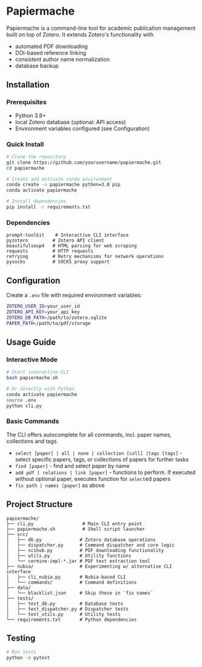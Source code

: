 # Papiermache

Papiermache is a command-line tool for academic publication management built on top of Zotero. It extends Zotero's functionality with
- automated PDF downloading
- DOI-based reference linking
- consistent author name normalization
- database backup

## Installation

### Prerequisites
- Python 3.8+
- local Zotero database (optional: API access)
- Environment variables configured (see Configuration)

### Quick Install
```bash
# Clone the repository
git clone https://github.com/yourusername/papiermache.git
cd papiermache

# Create and activate conda environment
conda create -n papiermache python=3.8 pip
conda activate papiermache

# Install dependencies
pip install -r requirements.txt
```

### Dependencies
```
prompt-toolkit    # Interactive CLI interface
pyzotero         # Zotero API client
beautifulsoup4   # HTML parsing for web scraping
requests         # HTTP requests
retrying         # Retry mechanisms for network operations
pysocks          # SOCKS proxy support
```

## Configuration

Create a `.env` file with required environment variables:
```bash
ZOTERO_USER_ID=your_user_id
ZOTERO_API_KEY=your_api_key
ZOTERO_DB_PATH=/path/to/zotero.sqlite
PAPER_PATH=/path/to/pdf/storage
```

## Usage Guide

### Interactive Mode
```bash
# Start interactive CLI
bash papiermache.sh

# Or directly with Python
conda activate papiermache
source .env
python cli.py
```

### Basic Commands

The CLI offers autocomplete for all commands, incl. paper names, collections and tags.
- `select [paper] | all | none | collection [coll] |tags [tags]` - select specific papers, tags, or collections of papers for further tasks
- `find [paper]` - find and select paper by name
- `add pdf | relations | link [paper]` - functions to perform. If executed without optional paper, executes function for `select`ed papers
- `fix path | names [paper]` as above

## Project Structure

```
papiermache/
├── cli.py                  # Main CLI entry point
├── papiermache.sh          # Shell script launcher
├── src/
│   ├── db.py              # Zotero database operations
│   ├── dispatcher.py      # Command dispatcher and core logic
│   ├── scihub.py          # PDF downloading functionality
│   ├── utils.py           # Utility functions
│   └── cermine-impl-*.jar # PDF text extraction tool
├── nubia/                 # Experimenting w/ alternative CLI interface
│   ├── cli_nubia.py       # Nubia-based CLI
│   └── commands/          # Command definitions
├── data/
│   └── blacklist.json     # Skip these in `fix names`
├── tests/
│   ├── test_db.py         # Database tests
│   ├── test_dispatcher.py # Dispatcher tests
│   └── test_utils.py      # Utility tests
└── requirements.txt       # Python dependencies
```

## Testing

```bash
# Run tests
python -m pytest
```
